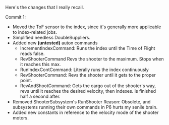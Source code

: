 Here's the changes that I really recall.

Commit 1:

- Moved the ToF sensor to the index, since it's generally more applicable to index-related jobs.
- Simplified needless DoubleSuppliers.
- Added new **(untested)** auton commands
  - IncrementIndexCommand: Runs the index until the Time of Flight reads false.
  - RevShooterCommand Revs the shooter to the maximum. Stops when it reaches this max.
  - RunIndexContCommand: Literally runs the index continuously
  - RevShooterCommand: Revs the shooter until it gets to the proper point.
  - RevAndShootCommand: Gets the cargo out of the shooter's way, revs until it reaches the desired velocity, then indexes. Is finished half a second after.
- Removed ShooterSubsystem's RunShooter
  Reason: Obsolete, and subsystems running their own commands in P6 hurts my senile brain.
- Added new constants in reference to the velocity mode of the shooter motors.
